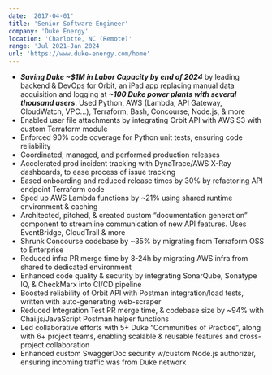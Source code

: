 ```yaml
---
date: '2017-04-01'
title: 'Senior Software Engineer'
company: 'Duke Energy'
location: 'Charlotte, NC (Remote)'
range: 'Jul 2021-Jan 2024'
url: 'https://www.duke-energy.com/home'
---
```


- **_Saving Duke ~$1M in Labor Capacity by end of 2024_** by leading backend & DevOps for Orbit, an iPad app replacing manual data acquisition and logging at **_~100 Duke power plants with several thousand users_**. Used Python, AWS (Lambda, API Gateway, CloudWatch, VPC...), Terraform, Bash, Concourse, Node.js, & more
- Enabled user file attachments by integrating Orbit API with AWS S3 with custom Terraform module
- Enforced 90% code coverage for Python unit tests, ensuring code reliability
- Coordinated, managed, and performed production releases
- Accelerated prod incident tracking with DynaTrace/AWS X-Ray dashboards, to ease process of issue tracking
- Eased onboarding and reduced release times by 30% by refactoring API endpoint Terraform code 
- Sped up AWS Lambda functions by ~21% using shared runtime environment & caching
- Architected, pitched, & created custom “documentation generation” component to streamline communication of new API features. Uses EventBridge, CloudTrail & more
- Shrunk Concourse codebase by ~35% by migrating from Terraform OSS to Enterprise
- Reduced infra PR merge time by 8-24h by migrating AWS infra from shared to dedicated environment 
- Enhanced code quality & security by integrating SonarQube, Sonatype IQ, & CheckMarx into CI/CD pipeline
- Boosted reliability of Orbit API with Postman integration/load tests, written with auto-generating web-scraper
- Reduced Integration Test PR merge time, & codebase size by ~94% with Chai.js/JavaScript Postman helper functions
- Led collaborative efforts with 5+ Duke “Communities of Practice”, along with 6+ project teams, enabling scalable & reusable features and cross-project collaboration
- Enhanced custom SwaggerDoc security w/custom Node.js authorizer, ensuring incoming traffic was from Duke network